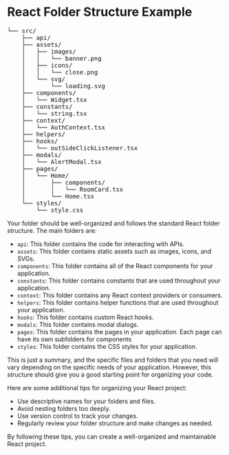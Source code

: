 # React Folder Structure Example
<pre>
└── src/  
    ├── api/  
    ├── assets/  
    │   ├── images/  
    │   │   └── banner.png  
    │   ├── icons/  
    │   │   └── close.png  
    │   └── svg/  
    │       └── loading.svg  
    ├── components/  
    │   └── Widget.tsx  
    ├── constants/  
    │   └── string.tsx  
    ├── context/  
    │   └── AuthContext.tsx  
    ├── helpers/  
    ├── hooks/  
    │   └── outSideClickListener.tsx  
    ├── modals/  
    │   └── AlertModal.tsx  
    ├── pages/  
    │   └── Home/  
    │       ├── components/  
    │       │   └── RoomCard.tsx  
    │       └── Home.tsx  
    └── styles/  
        └── style.css  
</pre>

Your folder should be well-organized and follows the standard React folder structure. The main folders are:

* `api`: This folder contains the code for interacting with APIs.
* `assets`: This folder contains static assets such as images, icons, and SVGs.
* `components`: This folder contains all of the React components for your application.
* `constants`: This folder contains constants that are used throughout your application.
* `context`: This folder contains any React context providers or consumers.
* `helpers`: This folder contains helper functions that are used throughout your application.
* `hooks`: This folder contains custom React hooks.
* `modals`: This folder contains modal dialogs.
* `pages`: This folder contains the pages in your application. Each page can have its own subfolders for components
* `styles`: This folder contains the CSS styles for your application.

This is just a summary, and the specific files and folders that you need will vary depending on the specific needs of your application. However, this structure should give you a good starting point for organizing your code.

Here are some additional tips for organizing your React project:

* Use descriptive names for your folders and files.
* Avoid nesting folders too deeply.
* Use version control to track your changes.
* Regularly review your folder structure and make changes as needed.

By following these tips, you can create a well-organized and maintainable React project.
